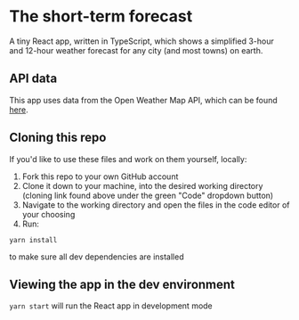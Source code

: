 # The short-term forecast

A tiny React app, written in TypeScript, which shows a simplified 3-hour and 12-hour weather forecast for any city (and most towns) on earth.

## API data

This app uses data from the Open Weather Map API, which can be found [here](https://openweathermap.org/api).

## Cloning this repo

If you'd like to use these files and work on them yourself, locally:

1. Fork this repo to your own GitHub account
2. Clone it down to your machine, into the desired working directory (cloning link found above under the green "Code" dropdown button)
3. Navigate to the working directory and open the files in the code editor of your choosing
4. Run: 

`yarn install`

to make sure all dev dependencies are installed


## Viewing the app in the dev environment

`yarn start` will run the React app in development mode

